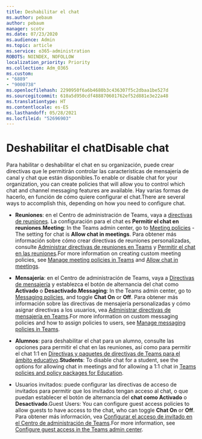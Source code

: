 ```yaml
---
title: Deshabilitar el chat
ms.author: pebaum
author: pebaum
manager: scotv
ms.date: 07/23/2020
ms.audience: Admin
ms.topic: article
ms.service: o365-administration
ROBOTS: NOINDEX, NOFOLLOW
localization_priority: Priority
ms.collection: Adm_O365
ms.custom:
- "6889"
- "9000738"
ms.openlocfilehash: 2290950f6a6b4680b3c436307f5c2dbaa1be527d
ms.sourcegitcommit: 610a5d950cdf488870601762ef52d881e3e22a48
ms.translationtype: HT
ms.contentlocale: es-ES
ms.lasthandoff: 05/28/2021
ms.locfileid: "52696903"
---
```

# <a name="disable-chat"></a><span data-ttu-id="90835-102">Deshabilitar el chat</span><span class="sxs-lookup"><span data-stu-id="90835-102">Disable chat</span></span>

<span data-ttu-id="90835-103">Para habilitar o deshabilitar el chat en su organización, puede crear directivas que le permitirán controlar las características de mensajería de canal y chat que están disponibles.</span><span class="sxs-lookup"><span data-stu-id="90835-103">To enable or disable chat for your organization, you can create policies that will allow you to control which chat and channel messaging features are available.</span></span> <span data-ttu-id="90835-104">Hay varias formas de hacerlo, en función de cómo quiere configurar el chat.</span><span class="sxs-lookup"><span data-stu-id="90835-104">There are several ways to accomplish this, depending on how you need to configure chat.</span></span>

- <span data-ttu-id="90835-105">**Reuniones**: en el Centro de administración de Teams, vaya a [directivas de reuniones](https://admin.teams.microsoft.com/). La configuración para el chat es **Permitir el chat en reuniones**.</span><span class="sxs-lookup"><span data-stu-id="90835-105">**Meeting**: In the Teams admin center, go to [Meeting policies](https://admin.teams.microsoft.com/) - The setting for chat is **Allow chat in meetings**.</span></span> <span data-ttu-id="90835-106">Para obtener más información sobre cómo crear directivas de reuniones personalizadas, consulte [Administrar directivas de reuniones en Teams](/microsoftteams/meeting-policies-in-teams) y [Permitir el chat en las reuniones](/microsoftteams/meeting-policies-in-teams#allow-chat-in-meetings).</span><span class="sxs-lookup"><span data-stu-id="90835-106">For more information on creating custom meeting policies, see [Manage meeting policies in Teams](/microsoftteams/meeting-policies-in-teams) and [Allow chat in meetings](/microsoftteams/meeting-policies-in-teams#allow-chat-in-meetings).</span></span>

- <span data-ttu-id="90835-107">**Mensajería**: en el Centro de administración de Teams, vaya a [Directivas de mensajería](https://admin.teams.microsoft.com/) y establezca el botón de alternancia del chat como **Activado** o **Desactivado**.</span><span class="sxs-lookup"><span data-stu-id="90835-107">**Messaging**: In the Teams admin center, go to [Messaging policies](https://admin.teams.microsoft.com/), and toggle **Chat On** or **Off**.</span></span> <span data-ttu-id="90835-108">Para obtener más información sobre las directivas de mensajería personalizadas y cómo asignar directivas a los usuarios, vea [Administrar directivas de mensajería en Teams](/microsoftteams/messaging-policies-in-teams).</span><span class="sxs-lookup"><span data-stu-id="90835-108">For more information on custom messaging policies and how to assign policies to users, see [Manage messaging policies in Teams](/microsoftteams/messaging-policies-in-teams).</span></span>

- <span data-ttu-id="90835-109">**Alumnos**: para deshabilitar el chat para un alumno, consulte las opciones para permitir el chat en las reuniones, así como para permitir el chat 1:1 en [Directivas y paquetes de directivas de Teams para el ámbito educativo](/microsoftteams/policy-packages-edu).</span><span class="sxs-lookup"><span data-stu-id="90835-109">**Students**: To disable chat for a student, see the options for allowing chat in meetings and for allowing a 1:1 chat in [Teams policies and policy packages for Education](/microsoftteams/policy-packages-edu).</span></span>

- <span data-ttu-id="90835-110">Usuarios invitados: puede configurar las directivas de acceso de invitados para permitir que los invitados tengan acceso al chat, o que puedan establecer el botón de alternancia del **chat como Activado** o **Desactivado**.</span><span class="sxs-lookup"><span data-stu-id="90835-110">Guest Users: You can configure guest access policies to allow guests to have access to the chat, who can toggle **Chat On** or **Off**.</span></span> <span data-ttu-id="90835-111">Para obtener más información, vea [Configurar el acceso de invitado en el Centro de administración de Teams](/microsoftteams/set-up-guests#configure-guest-access-in-the-teams-admin-center).</span><span class="sxs-lookup"><span data-stu-id="90835-111">For more information, see [Configure guest access in the Teams admin center](/microsoftteams/set-up-guests#configure-guest-access-in-the-teams-admin-center).</span></span>




